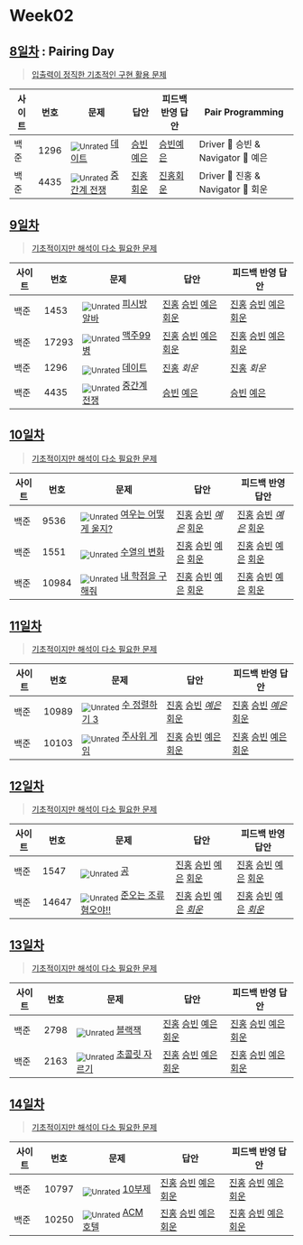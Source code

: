 <!-- tier 리스트 S -->
[Unrated]: https://user-images.githubusercontent.com/33937365/126247607-85783912-c11a-4d50-ac36-8cc7dcb75cd2.png
[Bronze5]: https://user-images.githubusercontent.com/33937365/126247611-e362d727-17a4-4737-a232-5827e185ab7c.png
[Bronze4]: https://user-images.githubusercontent.com/33937365/126247612-89cbc675-e1d4-43a2-950b-1cb014dca697.png
[Bronze3]: https://user-images.githubusercontent.com/33937365/126247613-b8408610-7bc4-40f8-804f-a30a45ddbb68.png
[Bronze2]: https://user-images.githubusercontent.com/33937365/126247614-d85dc6ff-a520-4c00-82bd-eb593b156bd8.png
[Bronze1]: https://user-images.githubusercontent.com/33937365/126247616-04b2ab30-9891-4b7b-8cb4-38e99b97e834.png
[Silver5]: https://user-images.githubusercontent.com/33937365/126247618-38c5c905-672b-4d75-808e-8a7d45ea577d.png
[Silver4]: https://user-images.githubusercontent.com/33937365/126247620-ba2d1b96-b0aa-4b88-80c5-71569c69bbc3.png
[Silver3]: https://user-images.githubusercontent.com/33937365/126247621-1b55b7f4-3a79-4348-8a63-f00c1813853e.png
[Silver2]: https://user-images.githubusercontent.com/33937365/126247622-a83b30a9-6618-4593-b775-6f6730afd3f6.png
[Silver1]: https://user-images.githubusercontent.com/33937365/126247625-8d82f8ab-6f95-4ef8-a243-be31f548596e.png
[Gold5]: https://user-images.githubusercontent.com/33937365/126247627-2979d4d5-915a-4c4e-adb7-c171f9bafe28.png
[Gold4]: https://user-images.githubusercontent.com/33937365/126247629-b24e1e24-4579-450f-bc3c-f166361091dd.png
[Gold3]: https://user-images.githubusercontent.com/33937365/126247630-80fb15af-debc-451d-a937-6c9c6bfa693b.png
[Gold2]: https://user-images.githubusercontent.com/33937365/126247633-7112f6a6-57da-4d1d-953f-5414ba8ffc3d.png
[Gold1]: https://user-images.githubusercontent.com/33937365/126247635-42bd3af9-e129-4379-b44a-22d75de3def6.png
[Platinum5]: https://user-images.githubusercontent.com/33937365/126247636-763e3bc4-43a9-4724-8ce1-c2288aecb636.png
[Platinum4]: https://user-images.githubusercontent.com/33937365/126247637-af30d243-2771-4966-b0bb-0901b9fd4989.png
[Platinum3]: https://user-images.githubusercontent.com/33937365/126247640-cfd654db-86d8-42a9-8d1b-0f3494758330.png
[Platinum2]: https://user-images.githubusercontent.com/33937365/126247641-3e60e9a6-5116-4005-a87d-bfb59969c87a.png
[Platinum1]: https://user-images.githubusercontent.com/33937365/126247643-23bba5ac-52c4-442a-a88a-2eb8998f6446.png
[Diamond5]: https://user-images.githubusercontent.com/33937365/126247645-870445bf-25d9-45ce-9c07-a25949ffad21.png
[Diamond4]: https://user-images.githubusercontent.com/33937365/126247646-b2d7e328-c205-448d-a5bf-c6294c07edaa.png
[Diamond3]: https://user-images.githubusercontent.com/33937365/126247647-db568f94-882f-410c-bd1b-63d49c87623c.png
[Diamond2]: https://user-images.githubusercontent.com/33937365/126247648-52f92f07-0fb9-4b1d-a344-6e9b81d81044.png
[Diamond1]: https://user-images.githubusercontent.com/33937365/126247649-4d068f63-f5e1-40df-910e-dceeb2b7de99.png
[Ruby5]: https://user-images.githubusercontent.com/33937365/126247652-94013ea7-9a96-4068-b922-01535c85801d.png
[Ruby4]: https://user-images.githubusercontent.com/33937365/126247655-a10f7077-6341-416e-938c-b500b7022aca.png
[Ruby3]: https://user-images.githubusercontent.com/33937365/126247656-d0e16a36-5080-4585-a465-4e4f5302beef.png
[Ruby2]: https://user-images.githubusercontent.com/33937365/126247659-1d249660-02a2-4a95-966f-074f99df70fe.png
[Ruby1]: https://user-images.githubusercontent.com/33937365/126247660-8e0d236d-eaef-42b3-8983-28f9e6c94ff9.png
<!-- tier 리스트 E -->

# Week02

## [8일차](Day08) : Pairing Day

> [입출력이 정직한 기초적인 구현 활용 문제](https://www.acmicpc.net/group/workbook/view/9797/28820)

| 사이트 | 번호 | 문제                                                | 답안                                | 피드백 반영 답안                    | Pair Programming                   |
| ------ | ---- | --------------------------------------------------- | ----------------------------------- | ----------------------------------- | ---------------------------------- |
| 백준   | 1296 | <sub>![Unrated]</sub> [데이트](https://www.acmicpc.net/problem/1296)      | [승빈예은](Day08/boj1296_wsblye.java) | [승빈예은](Day08/boj1296_wsblye.java) | Driver 🚗 승빈 & Navigator 🧭 예은 |
| 백준   | 4435 | <sub>![Unrated]</sub> [중간계 전쟁](https://www.acmicpc.net/problem/4435) | [진홍회운](Day08/boj4435_kjhjhw.java) | [진홍회운](Day08/boj4435_kjhjhw.java) | Driver 🚗 진홍 & Navigator 🧭 회운 |

## [9일차](Day09)

> [기초적이지만 해석이 다소 필요한 문제](https://www.acmicpc.net/group/workbook/view/9797/28871)

| 사이트 | 번호  | 문제                                                | 답안                                                                                                                  | 피드백 반영 답안                                                                                                            |
| ------ | ----- | --------------------------------------------------- | --------------------------------------------------------------------------------------------------------------------- | --------------------------------------------------------------------------------------------------------------------------- |
| 백준   | 1453  | <sub>![Unrated]</sub> [피시방 알바](https://www.acmicpc.net/problem/1453) | [진홍](Day09/boj1453_kjh.java) [승빈](Day09/boj1453_wsb.java) [예은](Day09/boj1453_lye.cs) [회운](Day09/boj1453_jhw.java)     | [진홍](Day09/boj1453_kjh.java) [승빈](Day09/boj1453_wsb.java) [예은](Day09/boj1453_lye_fb.cs) [회운](Day09/boj1453_jhw.java) |
| 백준   | 17293 | <sub>![Unrated]</sub> [맥주99병](https://www.acmicpc.net/problem/17293) | [진홍](Day09/boj17293_kjh.java) [승빈](Day09/boj17293_wsb.java) [예은](Day09/boj17293_lye.cs) [회운](Day09/boj17293_jhw.java) | [진홍](Day09/boj17293_kjh.java) [승빈](Day09/boj17293_wsb.java) [예은](Day09/boj17293_lye_fb.cs) [회운](Day09/boj17293_jhw_fb.java) |
| 백준   | 1296  | <sub>![Unrated]</sub> [데이트](https://www.acmicpc.net/problem/1296)      | [진홍](Day09/boj1296_kjh.java) _회운_ | [진홍](Day09/boj1296_kjh_fb.java) _회운_ |
| 백준   | 4435  | <sub>![Unrated]</sub> [중간계 전쟁](https://www.acmicpc.net/problem/4435) | [승빈](Day09/boj4435_wsb.java) [예은](Day09/boj4435_lye.cs) | [승빈](Day09/boj4435_wsb.java) [예은](Day09/boj4435_lye_fb.cs) |

## [10일차](Day10)

> [기초적이지만 해석이 다소 필요한 문제](https://www.acmicpc.net/group/workbook/view/9797/28914)

| 사이트 | 번호  | 문제                                                        | 답안                                                                                                                      | 피드백 반영 답안                                                                                                                |
| ------ | ----- | ----------------------------------------------------------- | ------------------------------------------------------------------------------------------------------------------------- | ------------------------------------------------------------------------------------------------------------------------------- |
| 백준   | 9536  | <sub>![Unrated]</sub> [여우는 어떻게 울지?](https://www.acmicpc.net/problem/9536) | [진홍](Day10/boj9536_kjh.java) [승빈](Day10/boj9536_wsb.java) _[예은](Day10/boj9536_lye.cs)_ [회운](Day10/boj9536_jhw.java)   | [진홍](Day10/boj9536_kjh.java) [승빈](Day10/boj9536_wsb.java) _[예은](Day10/boj9536_lye_fb.cs)_ [회운](Day10/boj9536_jhw.java)      |
| 백준   | 1551  | <sub>![Unrated]</sub> [수열의 변화](https://www.acmicpc.net/problem/1551)         | [진홍](Day10/boj1551_kjh.java) [승빈](Day10/boj1551_wsb.java) [예은](Day10/boj1551_lye.cs) [회운](Day10/boj1551_jhw.java)     | [진홍](Day10/boj1551_kjh.java) [승빈](Day10/boj1551_wsb.java) [예은](Day10/boj1551_lye_fb.cs) [회운](Day10/boj1551_jhw.java)        |
| 백준   | 10984 | <sub>![Unrated]</sub> [내 학점을 구해줘](https://www.acmicpc.net/problem/10984)   | [진홍](Day10/boj10984_kjh.java) [승빈](Day10/boj10984_wsb.java) [예은](Day10/boj10984_lye.cs) [회운](Day10/boj10984_jhw.java) | [진홍](Day10/boj10984_kjh.java) [승빈](Day10/boj10984_wsb_fb.java) [예은](Day10/boj10984_lye_fb.cs) [회운](Day10/boj10984_jhw.java) |

## [11일차](Day11)

> [기초적이지만 해석이 다소 필요한 문제](https://www.acmicpc.net/group/workbook/view/9797/28925)

| 사이트 | 번호  | 문제                                                   | 답안                                                                                                                        | 피드백 반영 답안                                                                                                                  |
| ------ | ----- | ------------------------------------------------------ | --------------------------------------------------------------------------------------------------------------------------- | --------------------------------------------------------------------------------------------------------------------------------- |
| 백준   | 10989 | <sub>![Unrated]</sub> [수 정렬하기 3](https://www.acmicpc.net/problem/10989) | [진홍](Day11/boj10989_kjh.java) [승빈](Day11/boj10989_wsb.java) _[예은](Day11/boj10989_lye.cs)_ [회운](Day11/boj10989_jhw.java) | [진홍](Day11/boj10989_kjh_fb.java) [승빈](Day11/boj10989_wsb.java) _[예은](Day11/boj10989_lye_fb.cs)_ [회운](Day11/boj10989_jhw.java) |
| 백준   | 10103 | <sub>![Unrated]</sub> [주사위 게임](https://www.acmicpc.net/problem/10103)   | [진홍](Day11/boj10103_kjh.java) [승빈](Day11/boj10103_wsb.java) [예은](Day11/boj10103_lye.cs) [회운](Day11/boj10103_jhw.java)   | [진홍](Day11/boj10103_kjh.java) [승빈](Day11/boj10103_wsb_fb.java) [예은](Day11/boj10103_lye_fb.cs) [회운](Day11/boj10103_jhw.java)   |

## [12일차](Day12)

> [기초적이지만 해석이 다소 필요한 문제](https://www.acmicpc.net/group/workbook/view/9797/28971)

| 사이트 | 번호  | 문제                                                         | 답안                                                                                                                        | 피드백 반영 답안                                                                                                               |
| ------ | ----- | ------------------------------------------------------------ | --------------------------------------------------------------------------------------------------------------------------- | ------------------------------------------------------------------------------------------------------------------------------ |
| 백준   | 1547  | <sub>![Unrated]</sub> [공](https://www.acmicpc.net/problem/1547)                   | [진홍](Day12/boj1547_kjh.java) [승빈](Day12/boj1547_wsb.java) [예은](Day12/boj1547_lye.cs) [회운](Day12/boj1547_jhw.java)       | [진홍](Day12/boj1547_kjh.java) [승빈](Day12/boj1547_wsb.java) [예은](Day12/boj1547_lye_fb.cs) [회운](Day12/boj1547_jhw.java)       |
| 백준   | 14647 | <sub>![Unrated]</sub> [준오는 조류혐오야!!](https://www.acmicpc.net/problem/14647) | [진홍](Day12/boj14647_kjh.java) [승빈](Day12/boj14647_wsb.java) [예은](Day12/boj14647_lye.cs) _[회운](Day12/boj14647_jhw.java)_ | [진홍](bj14647_kjh.java) [승빈](Day12/boj14647_wsb_fb.java) [예은](Day12/boj14647_lye_fb.cs) _[회운](Day12/boj14647_jhw_fb.java)_ |

## [13일차](Day13)

> [기초적이지만 해석이 다소 필요한 문제](https://www.acmicpc.net/group/workbook/view/9797/28975)

| 사이트 | 번호 | 문제                                                  | 답안                                                                                                                  | 피드백 반영 답안                                                                                                            |
| ------ | ---- | ----------------------------------------------------- | --------------------------------------------------------------------------------------------------------------------- | --------------------------------------------------------------------------------------------------------------------------- |
| 백준   | 2798 | <sub>![Unrated]</sub> [블랙잭](https://www.acmicpc.net/problem/2798)        | [진홍](Day13/boj2798_kjh.java) [승빈](Day13/boj2798_wsb.java) [예은](Day13/boj2798_lye.cs) [회운](Day13/boj2798_jhw.java) | [진홍](Day13/boj2798_kjh.java) [승빈](Day13/boj2798_wsb_fb.java) [예은](Day13/boj2798_lye_fb.cs) [회운](Day13/boj2798_jhw.java) |
| 백준   | 2163 | <sub>![Unrated]</sub> [초콜릿 자르기](https://www.acmicpc.net/problem/2163) | [진홍](Day13/boj2163_kjh.java) [승빈](Day13/boj2163_wsb.java) [예은](Day13/boj2163_lye.cs) [회운](Day13/boj2163_jhw.java) | [진홍](Day13/boj2163_kjh_fb.java) [승빈](Day13/boj2163_wsb.java) [예은](Day13/boj2163_lye_fb.cs) [회운](Day13/boj2163_jhw.java) |

## [14일차](Day14)

> [기초적이지만 해석이 다소 필요한 문제](https://www.acmicpc.net/group/workbook/view/9797/29002)

| 사이트 | 번호  | 문제                                              | 답안                                                                                                                      | 피드백 반영 답안                                                           |
| ------ | ----- | ------------------------------------------------- | ------------------------------------------------------------------------------------------------------------------------- | -------------------------------------------------------------------------- |
| 백준   | 10797 | <sub>![Unrated]</sub> [10부제](https://www.acmicpc.net/problem/10797)   | [진홍](Day14/boj10797_kjh.java) [승빈](Day14/boj10797_wsb.java) [예은](Day14/boj10797_lye.cs) [회운](Day14/boj10797_jhw.java) | [진홍](Day14/boj10797_kjh.java) [승빈](Day14/boj10797_wsb.java) [예은](Day14/boj10797_lye_fb.cs) [회운](Day14/boj10797_jhw.java)    |
| 백준   | 10250 | <sub>![Unrated]</sub> [ACM 호텔](https://www.acmicpc.net/problem/10250) | [진홍](Day14/boj10250_kjh.java) [승빈](Day14/boj10250_wsb.java) [예은](Day14/boj10250_lye.cs) [회운](Day14/boj10250_jhw.java) | [진홍](Day14/boj10250_kjh.java) [승빈](Day14/boj10250_wsb.java) [예은](Day14/boj10250_lye_fb.cs) [회운](Day14/boj10250_jhw_fb.java) |
